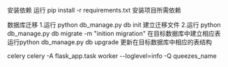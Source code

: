 安装依赖
运行 pip install -r requirements.txt 安装项目所需依赖

数据库迁移
1.运行 python db_manage.py db init 建立迁移文件
2.运行 python db_manage.py db migrate -m "inition migration" 在目标数据库中建立相应表
运行python db_manage.py db upgrade 更新在目标数据库中相应的表结构

celery
celery -A flask_app.task worker --loglevel=info -Q queezes_name